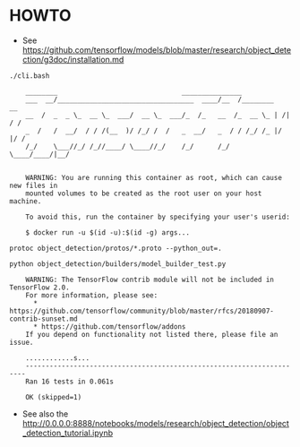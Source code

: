 # HOWTO

* See https://github.com/tensorflow/models/blob/master/research/object_detection/g3doc/installation.md

```
./cli.bash

	________                               _______________
	___  __/__________________________________  ____/__  /________      __
	__  /  _  _ \_  __ \_  ___/  __ \_  ___/_  /_   __  /_  __ \_ | /| / /
	_  /   /  __/  / / /(__  )/ /_/ /  /   _  __/   _  / / /_/ /_ |/ |/ /
	/_/    \___//_/ /_//____/ \____//_/    /_/      /_/  \____/____/|__/


	WARNING: You are running this container as root, which can cause new files in
	mounted volumes to be created as the root user on your host machine.

	To avoid this, run the container by specifying your user's userid:

	$ docker run -u $(id -u):$(id -g) args...

protoc object_detection/protos/*.proto --python_out=.

python object_detection/builders/model_builder_test.py

	WARNING: The TensorFlow contrib module will not be included in TensorFlow 2.0.
	For more information, please see:
	  * https://github.com/tensorflow/community/blob/master/rfcs/20180907-contrib-sunset.md
	  * https://github.com/tensorflow/addons
	If you depend on functionality not listed there, please file an issue.

	............s...
	----------------------------------------------------------------------
	Ran 16 tests in 0.061s

	OK (skipped=1)
```
* See also the http://0.0.0.0:8888/notebooks/models/research/object_detection/object_detection_tutorial.ipynb
